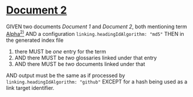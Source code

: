 # [Document 2](#md5:765ab5bc8d9f670188c34e86e6b88743)

GIVEN two documents *Document 1* and *Document 2*, both mentioning term [Alpha][1][<sup>2)</sup>][2]
AND a configuration `linking.headingIdAlgorithm: "md5"`
THEN in the generated index file

1.  there MUST be *one* entry for the term
2.  AND there MUST be *two* glossaries linked under that entry
3.  AND there MUST be *two* documents linked under that

AND output must be the same as if processed by `linking.headingIdAlgorithm: "github"`
EXCEPT for a hash being used as a link target identifier.

[1]: ./glossary-1.md#md5:ba8f4f1932828457d5bb2a5559f24ba5 "First definition."

[2]: ./glossary-2.md#md5:f4f4e0e4c388bc462cfd125dae54b6f5 "Second definition."
